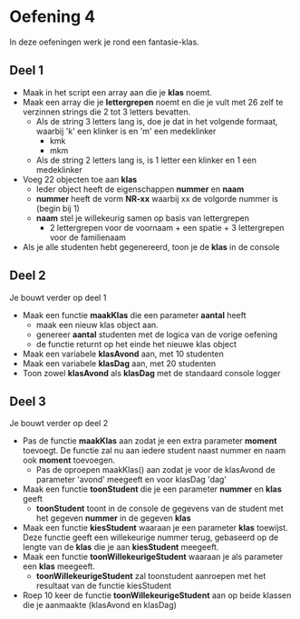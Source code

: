 # Oefening 4

In deze oefeningen werk je rond een fantasie-klas.

## Deel 1

- Maak in het script een array aan die je **klas** noemt.
- Maak een array die je **lettergrepen** noemt en die je vult met 26 zelf te verzinnen strings die 2 tot 3 letters bevatten.
  - Als de string 3 letters lang is, doe je dat in het volgende formaat, waarbij 'k' een klinker is en 'm' een medeklinker
    - kmk
    - mkm
  - Als de string 2 letters lang is, is 1 letter een klinker en 1 een medeklinker
- Voeg 22 objecten toe aan **klas**
  - Ieder object heeft de eigenschappen **nummer** en **naam**
  - **nummer** heeft de vorm **NR-xx** waarbij xx de volgorde nummer is (begin bij 1)
  - **naam** stel je willekeurig samen op basis van lettergrepen
    - 2 lettergrepen voor de voornaam + een spatie + 3 lettergrepen voor de familienaam
- Als je alle studenten hebt gegenereerd, toon je de **klas** in de console

## Deel 2

Je bouwt verder op deel 1

- Maak een functie **maakKlas** die een parameter **aantal** heeft
  - maak een nieuw klas object aan.
  - genereer **aantal** studenten met de logica van de vorige oefening
  - de functie returnt op het einde het nieuwe klas object
- Maak een variabele **klasAvond** aan, met 10 studenten
- Maak een variabele **klasDag** aan, met 20 studenten
- Toon zowel **klasAvond** als **klasDag** met de standaard console logger

## Deel 3

Je bouwt verder op deel 2

- Pas de functie **maakKlas** aan zodat je een extra parameter **moment** toevoegt. De functie zal nu aan iedere student naast nummer en naam ook **moment** toevoegen.
  - Pas de oproepen maakKlas() aan zodat je voor de klasAvond de parameter 'avond' meegeeft en voor klasDag 'dag'
- Maak een functie **toonStudent** die je een parameter **nummer** en **klas** geeft
  - **toonStudent** toont in de console de gegevens van de student met het gegeven **nummer** in de gegeven **klas**
- Maak een functie **kiesStudent** waaraan je een parameter **klas** toewijst. Deze functie geeft een willekeurige nummer terug, gebaseerd op de lengte van de **klas** die je aan **kiesStudent** meegeeft.
- Maak een functie **toonWillekeurigeStudent** waaraan je als parameter een **klas** meegeeft.
  - **toonWillekeurigeStudent** zal toonstudent aanroepen met het resultaat van de functie kiesStudent
- Roep 10 keer de functie **toonWillekeurigeStudent** aan op beide klassen die je aanmaakte (klasAvond
  en klasDag)
